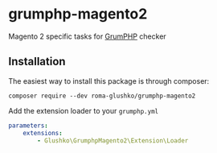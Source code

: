 # grumphp-magento2

Magento 2 specific tasks for <a href="https://github.com/phpro/grumphp">GrumPHP</a> checker

## Installation

The easiest way to install this package is through composer:
	
	composer require --dev roma-glushko/grumphp-magento2

Add the extension loader to your `grumphp.yml`

```yaml
parameters:
    extensions:
        - Glushko\GrumphpMagento2\Extension\Loader
```
